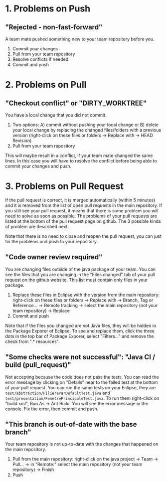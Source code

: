 # 1. Problems on Push

## "Rejected - non-fast-forward"

A team mate pushed something new to your team repository before you.

1. Commit your changes
2. Pull from your team repository
3. Resolve conflicts if needed
4. Commit and push

# 2. Problems on Pull

## "Checkout conflict" or "DIRTY_WORKTREE"

You have a local change that you did not commit. 

1. Two options: A) commit without pushing your local change or B) delete your local change by replacing the changed files/folders with a previous version (right-click on these files or folders -> Replace with -> HEAD Revision)
2. Pull from your team repository

This will maybe result in a conflict, if your team mate changed the same lines. 
In this case you will have to resolve the conflict before being able to commit your changes and push.

# 3. Problems on Pull Request

If the pull request is correct, it is merged automatically (within 5 minutes) and it is removed from the list of open pull requests in the main repository. If you still see your pull request, it means that there is some problem you will need to solve as soon as possible. The problems of your pull requests are listed at the bottom of the pull request page on github. The 3 possible kinds of problem are described next.

Note that there is no need to close and reopen the pull request, you can just fix the problems and push to your repository.

## "Code owner review required"

You are changing files outside of the java package of your team. You can see the files that you are changing in the "Files changed" tab of your pull request on the github website. This list must contain only files in your package.

1. Replace these files in Eclipse with the version from the main repository: right-click on these files or folders -> Replace with -> Branch, Tag or Reference... -> Remote tracking -> select the main repository (not your team repository) -> Replace
2. Commit and push

Note that if the files you changed are not Java files, they will be hidden in the Package Exporer of Eclipse. To see and replace them, click the three dots in the top bar of Package Exporer, select "Filters..." and remove the check from ".* resources". 

## "Some checks were not successful": "Java CI / build (pull_request)"

Not accepting because the code does not pass the tests. You can read the error message by clicking on "Details" near to the failed test at the bottom of your pull request. You can run the same tests on your Eclipse, they are `test/abstraction/FiliereParDefaultTest.java` and `test/presentation/FenetrePrincipaleTest.java`. To run them right-click on "build.xml", Run As -> Ant Build. You will see the error message in the console. Fix the error, then commit and push.

## "This branch is out-of-date with the base branch"

Your team repository is not up-to-date with the changes that happened on the main repository. 

1. Pull from the main repository: right-click on the java project -> Team -> Pull... -> in "Remote:" select the main repository (not your team repository) -> Finish
2. Push
